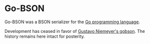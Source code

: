 Go-BSON
=======

Go-BSON was a BSON serializer for the [Go programming language](http://golang.org/).

Development has ceased in favor of [Gustavo Niemeyer's gobson](http://labix.org/gobson).
The history remains here intact for posterity.
